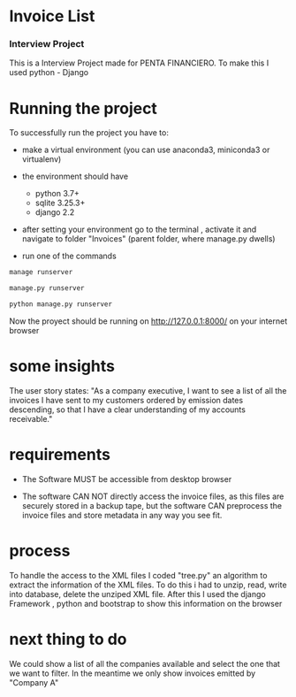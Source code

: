 # Invoice List
### Interview Project

This is a Interview Project made for PENTA FINANCIERO. To make this I used python - Django

# Running the project

To successfully run the project you have to:

- make a virtual environment (you can use anaconda3, miniconda3 or virtualenv)

- the environment should have 
  - python 3.7+ 
  - sqlite 3.25.3+ 
  - django 2.2

- after setting your environment go to the terminal , activate it and navigate to folder "Invoices" (parent folder, where manage.py dwells)

- run one of the commands
```bash
manage runserver
```
```bash
manage.py runserver
```
```bash
python manage.py runserver
```



Now the proyect should be running on http://127.0.0.1:8000/ on your internet browser


# some insights

The user story states: "As a company executive, I want to see a list of all the invoices I have sent to my customers ordered by emission dates descending, so that I have a clear understanding of my accounts receivable."

# requirements

- The Software MUST be accessible from desktop browser

- The software CAN NOT directly access the invoice files, as this files are securely stored in a backup tape, but the software CAN preprocess the invoice files and store metadata in any way you see fit.

# process

To handle the access to the XML files I coded "tree.py" an algorithm to extract the information of the XML files. To do this i had to unzip, read, write into database, delete the unziped XML file. After this I used the django Framework , python and bootstrap to show this information on the browser

# next thing to do

We could show a list of all the companies available and select the one that we want to filter. 
In the meantime we only show invoices emitted by "Company A"
